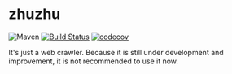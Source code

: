 # zhuzhu
![Maven](https://img.shields.io/maven-central/v/com.github.bpazy/zhuzhu.svg)
[![Build Status](https://travis-ci.com/Bpazy/zhuzhu.svg?branch=master)](https://travis-ci.com/Bpazy/zhuzhu)
[![codecov](https://codecov.io/gh/Bpazy/zhuzhu/branch/master/graph/badge.svg)](https://codecov.io/gh/Bpazy/zhuzhu)

It's just a web crawler. Because it is still under development and improvement, it is not recommended to use it now.
